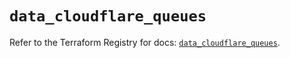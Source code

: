 # `data_cloudflare_queues`

Refer to the Terraform Registry for docs: [`data_cloudflare_queues`](https://registry.terraform.io/providers/cloudflare/cloudflare/5.5.0/docs/data-sources/queues).

